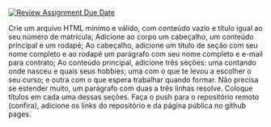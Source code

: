 [![Review Assignment Due Date](https://classroom.github.com/assets/deadline-readme-button-24ddc0f5d75046c5622901739e7c5dd533143b0c8e959d652212380cedb1ea36.svg)](https://classroom.github.com/a/hwVEvFXA)


Crie um arquivo HTML mínimo e válido, com conteúdo vazio e título igual ao seu número de matrícula;
Adicione ao corpo um cabeçalho, um conteúdo principal e um rodapé;
Ao cabeçalho, adicione um título de seção com seu nome completo e ao rodapé um parágrafo com seu nome completo e e-mail para contrato;
Ao conteúdo principal, adicione três seções: uma contando onde nasceu e quais seus hobbies; uma com o que te levou a escolher o seu curso; e outra com o que espera trabalhar quando formar. Não precisa se estender muito, um parágrafo com duas a três linhas resolve. Coloque títulos em cada uma dessas seções.
Faça o push para o repositório remoto (confira), adicione os links do repositório e da página pública no github pages.